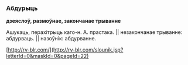 ### Абдурыць
**дзеяслоў, размоўнае, закончанае трыванне**

Ашукаць, перахітрыць каго-н. А. прастака. || незакончанае трыванне: абдурваць. || назоўнік: абдурванне.

<a rel="author">[http://rv-blr.com/](http://rv-blr.com/slounik.jsp?letterId=0&maskId=0&pageId=22)</a>
